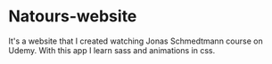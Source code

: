 # Natours-website
It's a website that I created watching Jonas Schmedtmann course on Udemy. With this app I learn sass and animations in css.
